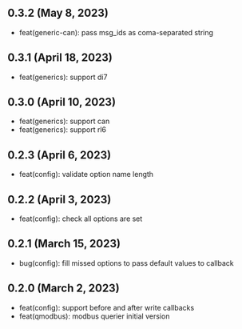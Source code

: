 ## 0.3.2 (May 8, 2023)
* feat(generic-can): pass msg_ids as coma-separated string

## 0.3.1 (April 18, 2023)
* feat(generics): support di7

## 0.3.0 (April 10, 2023)
* feat(generics): support can
* feat(generics): support rl6

## 0.2.3 (April 6, 2023)
* feat(config): validate option name length

## 0.2.2 (April 3, 2023)
* feat(config): check all options are set

## 0.2.1 (March 15, 2023)
* bug(config): fill missed options to pass default values to callback

## 0.2.0 (March 2, 2023)
* feat(config): support before and after write callbacks
* feat(qmodbus): modbus querier initial version
